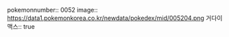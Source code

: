 pokemonnumber:: 0052
image:: https://data1.pokemonkorea.co.kr/newdata/pokedex/mid/005204.png
거다이맥스:: true
